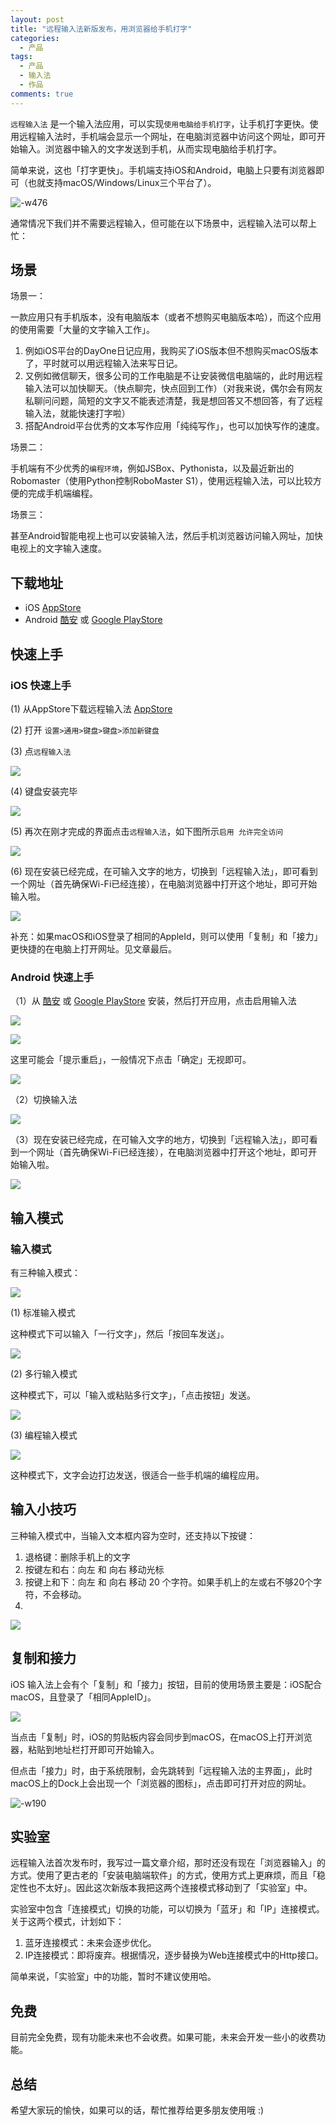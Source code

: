 ```yaml
---
layout: post
title: "远程输入法新版发布，用浏览器给手机打字"
categories:
  - 产品
tags:
  - 产品
  - 输入法
  - 作品
comments: true
---
```


`远程输入法` 是一个输入法应用，可以实现`使用电脑给手机打字`，让手机打字更快。使用远程输入法时，手机端会显示一个网址，在电脑浏览器中访问这个网址，即可开始输入。浏览器中输入的文字发送到手机，从而实现电脑给手机打字。

简单来说，这也「打字更快」。手机端支持iOS和Android，电脑上只要有浏览器即可（也就支持macOS/Windows/Linux三个平台了）。

![-w476](/media/15711544847169.jpg)



<!-- more -->


通常情况下我们并不需要远程输入，但可能在以下场景中，远程输入法可以帮上忙：

## 场景

场景一：

一款应用只有手机版本，没有电脑版本（或者不想购买电脑版本哈），而这个应用的使用需要「大量的文字输入工作」。

1. 例如iOS平台的DayOne日记应用，我购买了iOS版本但不想购买macOS版本了，平时就可以用远程输入法来写日记。
2. 又例如微信聊天，很多公司的工作电脑是不让安装微信电脑端的，此时用远程输入法可以加快聊天。（快点聊完，快点回到工作）（对我来说，偶尔会有网友私聊问问题，简短的文字又不能表述清楚，我是想回答又不想回答，有了远程输入法，就能快速打字啦）
3. 搭配Android平台优秀的文本写作应用「纯纯写作」，也可以加快写作的速度。

场景二：

手机端有不少优秀的`编程环境`，例如JSBox、Pythonista，以及最近新出的Robomaster（使用Python控制RoboMaster S1），使用远程输入法，可以比较方便的完成手机端编程。

场景三：

甚至Android智能电视上也可以安装输入法，然后手机浏览器访问输入网址，加快电视上的文字输入速度。

## 下载地址

- iOS [AppStore](https://apps.apple.com/cn/app/id1474458879)
- Android [酷安](https://www.coolapk.com/apk/241412) 或 [Google PlayStore](https://play.google.com/store/apps/details?id=com.everettjf.remoboard)

## 快速上手

### iOS 快速上手

(1) 从AppStore下载远程输入法 [AppStore](https://apps.apple.com/cn/app/id1474458879)

(2) 打开 `设置>通用>键盘>键盘>添加新键盘`

(3) 点`远程输入法`

![](/media/15711565435200.jpg)

(4) 键盘安装完毕

![](/media/15711565507727.jpg)

(5) 再次在刚才完成的界面点击`远程输入法`，如下图所示`启用 允许完全访问`

![](/media/15711565163725.jpg)

(6) 现在安装已经完成，在可输入文字的地方，切换到「远程输入法」，即可看到一个网址（首先确保Wi-Fi已经连接），在电脑浏览器中打开这个地址，即可开始输入啦。

![](/media/15711566433576.jpg)

补充：如果macOS和iOS登录了相同的AppleId，则可以使用「复制」和「接力」更快捷的在电脑上打开网址。见文章最后。

### Android 快速上手

（1）从 [酷安](https://www.coolapk.com/apk/241412) 或 [Google PlayStore](https://play.google.com/store/apps/details?id=com.everettjf.remoboard) 安装，然后打开应用，点击启用输入法

![](/media/15711572903292.jpg)

![](/media/15711572968980.jpg)

这里可能会「提示重启」，一般情况下点击「确定」无视即可。

![](/media/15711573164862.jpg)

（2）切换输入法

![](/media/15711573239250.jpg)

（3）现在安装已经完成，在可输入文字的地方，切换到「远程输入法」，即可看到一个网址（首先确保Wi-Fi已经连接），在电脑浏览器中打开这个地址，即可开始输入啦。

![](/media/15711573337744.jpg)


## 输入模式


### 输入模式

有三种输入模式：

![](/media/15711573669509.jpg)

(1) 标准输入模式

这种模式下可以输入「一行文字」，然后「按回车发送」。

![](/media/15711573759717.jpg)

(2) 多行输入模式

这种模式下，可以「输入或粘贴多行文字」，「点击按钮」发送。

![](/media/15711573838602.jpg)

(3) 编程输入模式

![](/media/15711573928921.jpg)

这种模式下，文字会边打边发送，很适合一些手机端的编程应用。

## 输入小技巧

三种输入模式中，当输入文本框内容为空时，还支持以下按键：

1. 退格键：删除手机上的文字
2. 按键左和右：向左 和 向右 移动光标
3. 按键上和下：向左 和 向右 移动 20 个字符。如果手机上的左或右不够20个字符，不会移动。
4. 
![](/media/15711582888909.jpg)



## 复制和接力

iOS 输入法上会有个「复制」和「接力」按钮，目前的使用场景主要是：iOS配合macOS，且登录了「相同AppleID」。

![](/media/15711562848185.jpg)

当点击「复制」时，iOS的剪贴板内容会同步到macOS，在macOS上打开浏览器，粘贴到地址栏打开即可开始输入。

但点击「接力」时，由于系统限制，会先跳转到「远程输入法的主界面」，此时macOS上的Dock上会出现一个「浏览器的图标」，点击即可打开对应的网址。

![-w190](/media/15711562470401.jpg)


## 实验室

远程输入法首次发布时，我写过一篇文章介绍，那时还没有现在「浏览器输入」的方式。使用了更古老的「安装电脑端软件」的方式，使用方式上更麻烦，而且「稳定性也不太好」。因此这次新版本我把这两个连接模式移动到了「实验室」中。

实验室中包含「连接模式」切换的功能，可以切换为「蓝牙」和「IP」连接模式。关于这两个模式，计划如下：

1. 蓝牙连接模式：未来会逐步优化。
2. IP连接模式：即将废弃。根据情况，逐步替换为Web连接模式中的Http接口。

简单来说，「实验室」中的功能，暂时不建议使用哈。


## 免费

目前完全免费，现有功能未来也不会收费。如果可能，未来会开发一些小的收费功能。


## 总结

希望大家玩的愉快，如果可以的话，帮忙推荐给更多朋友使用哦 :)

